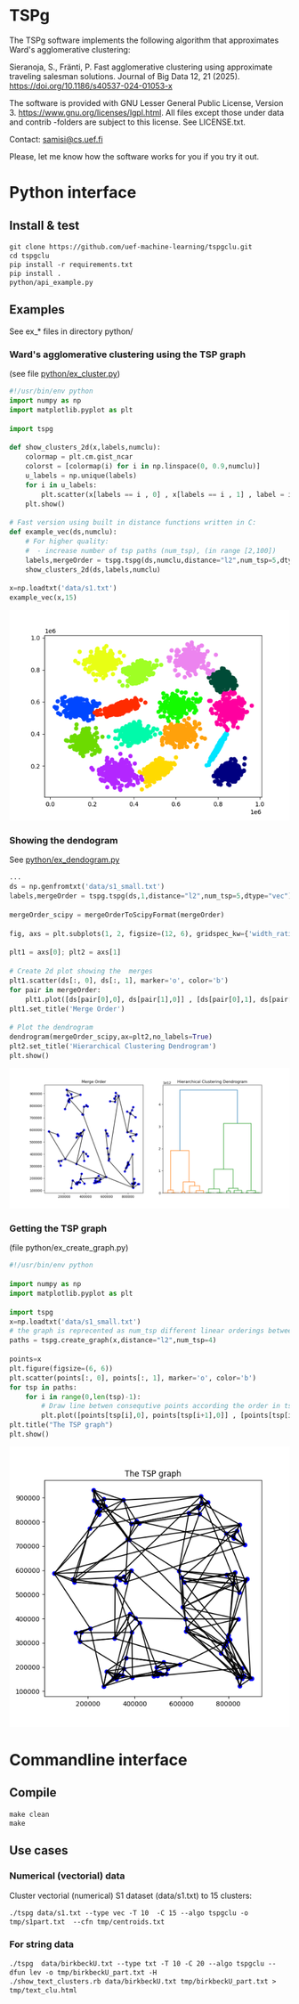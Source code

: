 
# TSPg

The TSPg software implements the following algorithm that approximates Ward's agglomerative clustering:

Sieranoja, S., Fränti, P. Fast agglomerative clustering using approximate traveling salesman solutions. Journal of Big Data 12, 21 (2025). https://doi.org/10.1186/s40537-024-01053-x

The software is provided with GNU Lesser General Public License, Version 3. https://www.gnu.org/licenses/lgpl.html. All files except those under data and contrib -folders are subject to this license. See LICENSE.txt.

Contact: samisi@cs.uef.fi

Please, let me know how the software works for you if you try it out.

# Python interface

## Install & test
```
git clone https://github.com/uef-machine-learning/tspgclu.git
cd tspgclu
pip install -r requirements.txt
pip install .
python/api_example.py
```

## Examples
See ex_* files in directory python/

### Ward's agglomerative clustering using the TSP graph
(see file [python/ex_cluster.py](/python/ex_cluster.py))


```py
#!/usr/bin/env python
import numpy as np
import matplotlib.pyplot as plt

import tspg

def show_clusters_2d(x,labels,numclu):
	colormap = plt.cm.gist_ncar
	colorst = [colormap(i) for i in np.linspace(0, 0.9,numclu)]
	u_labels = np.unique(labels)
	for i in u_labels:
		plt.scatter(x[labels == i , 0] , x[labels == i , 1] , label = i, color = colorst[i-1])
	plt.show()

# Fast version using built in distance functions written in C:
def example_vec(ds,numclu):
	# For higher quality:
	#  - increase number of tsp paths (num_tsp), (in range [2,100])
	labels,mergeOrder = tspg.tspg(ds,numclu,distance="l2",num_tsp=5,dtype="vec")
	show_clusters_2d(ds,labels,numclu)

x=np.loadtxt('data/s1.txt')
example_vec(x,15)
```

![clustering results](https://raw.githubusercontent.com/uef-machine-learning/tspgclu/refs/heads/main/img/tspg_clu01.png)

### Showing the dendogram

See [python/ex_dendogram.py](/python/ex_dendogram.py)

```py
...
ds = np.genfromtxt('data/s1_small.txt')
labels,mergeOrder = tspg.tspg(ds,1,distance="l2",num_tsp=5,dtype="vec")

mergeOrder_scipy = mergeOrderToScipyFormat(mergeOrder)

fig, axs = plt.subplots(1, 2, figsize=(12, 6), gridspec_kw={'width_ratios': [1, 1]})

plt1 = axs[0]; plt2 = axs[1]

# Create 2d plot showing the  merges
plt1.scatter(ds[:, 0], ds[:, 1], marker='o', color='b')
for pair in mergeOrder:
	plt1.plot([ds[pair[0],0], ds[pair[1],0]] , [ds[pair[0],1], ds[pair[1],1]], 'k-')
plt1.set_title('Merge Order')

# Plot the dendrogram
dendrogram(mergeOrder_scipy,ax=plt2,no_labels=True)
plt2.set_title('Hierarchical Clustering Dendrogram')
plt.show()
```

![dendogram](https://raw.githubusercontent.com/uef-machine-learning/tspgclu/refs/heads/dev/img/dendogram.png)

### Getting the TSP graph
(file python/ex_create_graph.py)
```py
#!/usr/bin/env python

import numpy as np
import matplotlib.pyplot as plt

import tspg
x=np.loadtxt('data/s1_small.txt')
# the graph is reprecented as num_tsp different linear orderings between the data points
paths = tspg.create_graph(x,distance="l2",num_tsp=4)

points=x
plt.figure(figsize=(6, 6))
plt.scatter(points[:, 0], points[:, 1], marker='o', color='b')
for tsp in paths:
	for i in range(0,len(tsp)-1):
		# Draw line betwen consequtive points according the order in tsp  
		plt.plot([points[tsp[i],0], points[tsp[i+1],0]] , [points[tsp[i],1], points[tsp[i+1],1]], 'k-')
plt.title("The TSP graph")
plt.show()
```
![tsp graph](https://raw.githubusercontent.com/uef-machine-learning/tspgclu/refs/heads/main/img/tsp_graph01.png)





# Commandline interface
## Compile

```
make clean
make
```

## Use cases

### Numerical (vectorial) data
Cluster vectorial (numerical) S1 dataset (data/s1.txt) to 15 clusters:
```
./tspg data/s1.txt --type vec -T 10  -C 15 --algo tspgclu -o tmp/s1part.txt  --cfn tmp/centroids.txt
```

### For string data
```
./tspg  data/birkbeckU.txt --type txt -T 10 -C 20 --algo tspgclu --dfun lev -o tmp/birkbeckU_part.txt -H
./show_text_clusters.rb data/birkbeckU.txt tmp/birkbeckU_part.txt > tmp/text_clu.html
```
